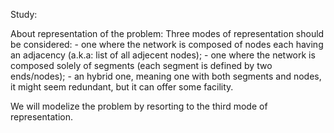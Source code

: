 Study:

About representation of the problem:
Three modes of representation should be considered:
    - one where the network is composed of nodes each having an adjacency (a.k.a: list of all adjecent nodes);
    - one where the network is composed solely of segments (each segment is defined by two ends/nodes);
    - an hybrid one, meaning one with both segments and nodes, it might seem redundant, but it can offer some facility.

We will modelize the problem by resorting to the third mode of representation.


